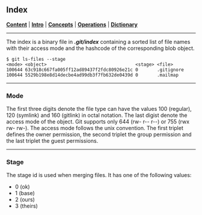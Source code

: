 ## Index

[**Content**](../README.md) |
[**Intro**](../01-Introduction/introduction.md) |
[**Concepts**](../02-Concepts/concepts.md) |
[**Operations**](../03-Operations/operations.md) |
[**Dictionary**](../04-Appendix/dictionary.md)
________________________________________________________________________________


The index is a binary file in ***.git/index*** containing a sorted
list of file names with their access mode and the hashcode of the corresponding
blob object. 

```shell
$ git ls-files --stage
<mode> <object>                                 <stage> <file>
100644 63c918c667fa005ff12ad89437f2fdc80926e21c 0       .gitignore
100644 5529b198e8d14decbe4ad99db3f7fb632de0439d 0       .mailmap
```

-------------------------------------------------------------------------------
### Mode

The first three digits denote the file type can have the values 100 (regular), 
120 (symlink) and 160 (gitlink) in octal notation. The last digist denote the 
access mode of the object. Git supports only 644 (rw- r-- r--) or 755 (rwx rw- rw-).
The access mode follows the unix convention. The first triplet defines the owner
permission, the second triplet the group permission and the last triplet the
guest permissions.

-------------------------------------------------------------------------------
### Stage

The stage id is used when merging files. It has one of the following 
values:

- 0 (ok)
- 1 (base)
- 2 (ours)
- 3 (theirs)
